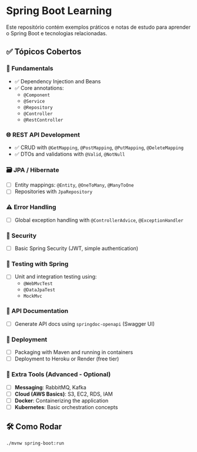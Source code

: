# Spring Boot Learning

Este repositório contém exemplos práticos e notas de estudo para aprender o Spring Boot e tecnologias relacionadas.

## ✅ Tópicos Cobertos

### 🔹 Fundamentals
- ✅ Dependency Injection and Beans
- ✅ Core annotations:
    - `@Component`
    - `@Service`
    - `@Repository`
    - `@Controller`
    - `@RestController`

### 🌐 REST API Development
- ✅ CRUD with `@GetMapping`, `@PostMapping`, `@PutMapping`, `@DeleteMapping`
- ✅ DTOs and validations with `@Valid`, `@NotNull`

### 🗃️ JPA / Hibernate
- ☐ Entity mappings: `@Entity`, `@OneToMany`, `@ManyToOne`
- ☐ Repositories with `JpaRepository`

### ⚠️ Error Handling
- ☐ Global exception handling with `@ControllerAdvice`, `@ExceptionHandler`

### 🔐 Security
- ☐ Basic Spring Security (JWT, simple authentication)

### 🧪 Testing with Spring
- ☐ Unit and integration testing using:
    - `@WebMvcTest`
    - `@DataJpaTest`
    - `MockMvc`

### 📘 API Documentation
- ☐ Generate API docs using `springdoc-openapi` (Swagger UI)

### 🚀 Deployment
- ☐ Packaging with Maven and running in containers
- ☐ Deployment to Heroku or Render (free tier)

### 🔧 Extra Tools (Advanced - Optional)
- ☐ **Messaging**: RabbitMQ, Kafka
- ☐ **Cloud (AWS Basics)**: S3, EC2, RDS, IAM
- ☐ **Docker**: Containerizing the application
- ☐ **Kubernetes**: Basic orchestration concepts

## 🛠️ Como Rodar
```bash
./mvnw spring-boot:run